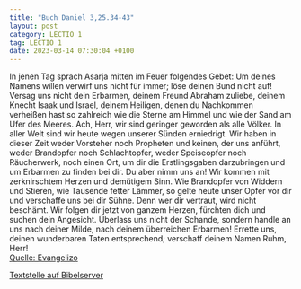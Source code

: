 ```yaml
---
title: "Buch Daniel 3,25.34-43"
layout: post
category: LECTIO 1
tag: LECTIO 1
date: 2023-03-14 07:30:04 +0100
---
```

In jenen Tag sprach Asarja mitten im Feuer folgendes Gebet:
Um deines Namens willen verwirf uns nicht für immer; löse deinen Bund nicht auf!
Versag uns nicht dein Erbarmen, deinem Freund Abraham zuliebe, deinem Knecht Isaak und Israel, deinem Heiligen,
denen du Nachkommen verheißen hast so zahlreich wie die Sterne am Himmel und wie der Sand am Ufer des Meeres.<!--more-->
Ach, Herr, wir sind geringer geworden als alle Völker. In aller Welt sind wir heute wegen unserer Sünden erniedrigt.
Wir haben in dieser Zeit weder Vorsteher noch Propheten und keinen, der uns anführt, weder Brandopfer noch Schlachtopfer, weder Speiseopfer noch Räucherwerk, noch einen Ort, um dir die Erstlingsgaben darzubringen und um Erbarmen zu finden bei dir.
Du aber nimm uns an! Wir kommen mit zerknirschtem Herzen und demütigem Sinn.
Wie Brandopfer von Widdern und Stieren, wie Tausende fetter Lämmer, so gelte heute unser Opfer vor dir und verschaffe uns bei dir Sühne. Denn wer dir vertraut, wird nicht beschämt.
Wir folgen dir jetzt von ganzem Herzen, fürchten dich und suchen dein Angesicht.
Überlass uns nicht der Schande, sondern handle an uns nach deiner Milde, nach deinem überreichen Erbarmen!
Errette uns, deinen wunderbaren Taten entsprechend; verschaff deinem Namen Ruhm, Herr!<br>
[Quelle: Evangelizo](https://evangeliumtagfuertag.org/DE/gospel)

[Textstelle auf Bibelserver](https://www.bibleserver.com/EU/Daniel3,25.34-43)
